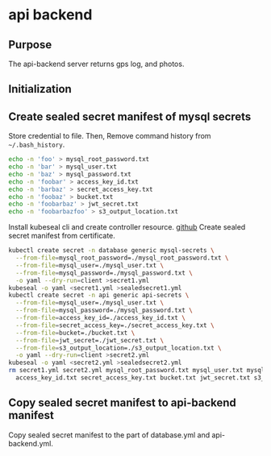 # api backend

## Purpose

The api-backend server returns gps log, and photos.

## Initialization

## Create sealed secret manifest of mysql secrets

Store credential to file.
Then, Remove command history from `~/.bash_history`.

```bash
echo -n 'foo' > mysql_root_password.txt
echo -n 'bar' > mysql_user.txt
echo -n 'baz' > mysql_password.txt
echo -n 'foobar' > access_key_id.txt
echo -n 'barbaz' > secret_access_key.txt
echo -n 'foobaz' > bucket.txt
echo -n 'foobarbaz' > jwt_secret.txt
echo -n 'foobarbazfoo' > s3_output_location.txt
```

Install kubeseal cli and create controller resource. [github](https://github.com/bitnami-labs/sealed-secrets)
Create sealed secret manifest from certificate.

```bash
kubectl create secret -n database generic mysql-secrets \
  --from-file=mysql_root_password=./mysql_root_password.txt \
  --from-file=mysql_user=./mysql_user.txt \
  --from-file=mysql_password=./mysql_password.txt \
  -o yaml --dry-run=client >secret1.yml
kubeseal -o yaml <secret1.yml >sealedsecret1.yml
kubectl create secret -n api generic api-secrets \
  --from-file=mysql_user=./mysql_user.txt \
  --from-file=mysql_password=./mysql_password.txt \
  --from-file=access_key_id=./access_key_id.txt \
  --from-file=secret_access_key=./secret_access_key.txt \
  --from-file=bucket=./bucket.txt \
  --from-file=jwt_secret=./jwt_secret.txt \
  --from-file=s3_output_location=./s3_output_location.txt \
  -o yaml --dry-run=client >secret2.yml
kubeseal -o yaml <secret2.yml >sealedsecret2.yml
rm secret1.yml secret2.yml mysql_root_password.txt mysql_user.txt mysql_password.txt \
  access_key_id.txt secret_access_key.txt bucket.txt jwt_secret.txt s3_output_location.txt
```

## Copy sealed secret manifest to api-backend manifest

Copy sealed secret manifest to the part of database.yml and api-backend.yml.
